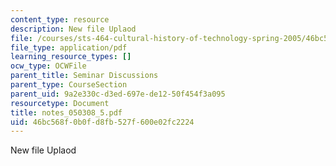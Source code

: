 ```yaml
---
content_type: resource
description: New file Uplaod
file: /courses/sts-464-cultural-history-of-technology-spring-2005/46bc568f0b0fd8fb527f600e02fc2224_notes_050308_5.pdf
file_type: application/pdf
learning_resource_types: []
ocw_type: OCWFile
parent_title: Seminar Discussions
parent_type: CourseSection
parent_uid: 9a2e330c-d3ed-697e-de12-50f454f3a095
resourcetype: Document
title: notes_050308_5.pdf
uid: 46bc568f-0b0f-d8fb-527f-600e02fc2224
---
```

New file Uplaod

